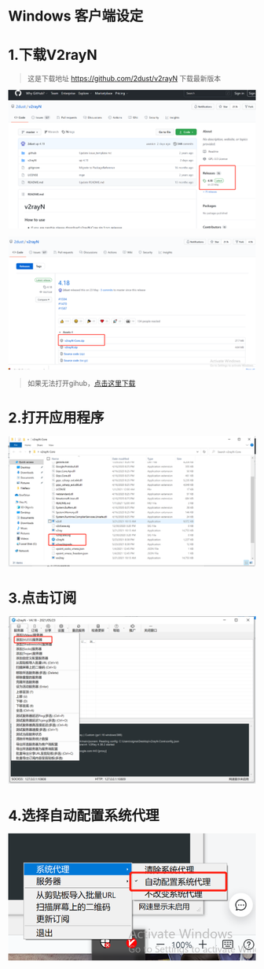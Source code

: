 # Windows 客户端设定

# 1.下载V2rayN

> 这是下载地址 https://github.com/2dust/v2rayN 下载最新版本

![](../images/windows/1.png)

![](../images/windows/2.png)

> 如果无法打开gihub，[点击这里下载](../resources/V2rayN-Core.zip)

# 2.打开应用程序

![](../images/windows/3.png)

# 3.点击订阅

![](../images/windows/4.png)

# 4.选择自动配置系统代理

![](../images/windows/6.png)

